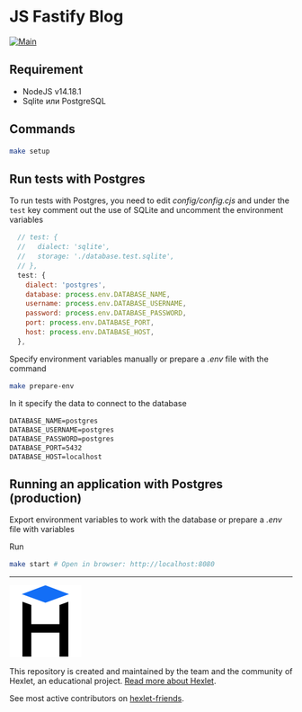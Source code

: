 # JS Fastify Blog

[![Main](https://github.com/hexlet-components/js-fastify-blog/actions/workflows/main.yml/badge.svg)](https://github.com/hexlet-components/js-fastify-blog/actions/workflows/main.yml)

## Requirement

* NodeJS v14.18.1
* Sqlite или PostgreSQL

## Commands

```bash
make setup
```

## Run tests with Postgres

To run tests with Postgres, you need to edit *config/config.cjs* and under the `test` key comment out the use of SQLite and uncomment the environment variables

```js
  // test: {
  //   dialect: 'sqlite',
  //   storage: './database.test.sqlite',
  // },
  test: {
    dialect: 'postgres',
    database: process.env.DATABASE_NAME,
    username: process.env.DATABASE_USERNAME,
    password: process.env.DATABASE_PASSWORD,
    port: process.env.DATABASE_PORT,
    host: process.env.DATABASE_HOST,
  },
```

Specify environment variables manually or prepare a *.env* file with the command

```bash
make prepare-env
```

In it specify the data to connect to the database

```dotenv
DATABASE_NAME=postgres
DATABASE_USERNAME=postgres
DATABASE_PASSWORD=postgres
DATABASE_PORT=5432
DATABASE_HOST=localhost
```

## Running an application with Postgres (production)

Export environment variables to work with the database or prepare a *.env* file with variables

Run

```bash
make start # Open in browser: http://localhost:8080
```

---

[![Hexlet Ltd. logo](https://raw.githubusercontent.com/Hexlet/assets/master/images/hexlet_logo128.png)](https://hexlet.io?utm_source=github&utm_medium=link&utm_campaign=js-fastify-blog)

This repository is created and maintained by the team and the community of Hexlet, an educational project. [Read more about Hexlet](https://hexlet.io?utm_source=github&utm_medium=link&utm_campaign=js-fastify-blog).

See most active contributors on [hexlet-friends](https://friends.hexlet.io/).
